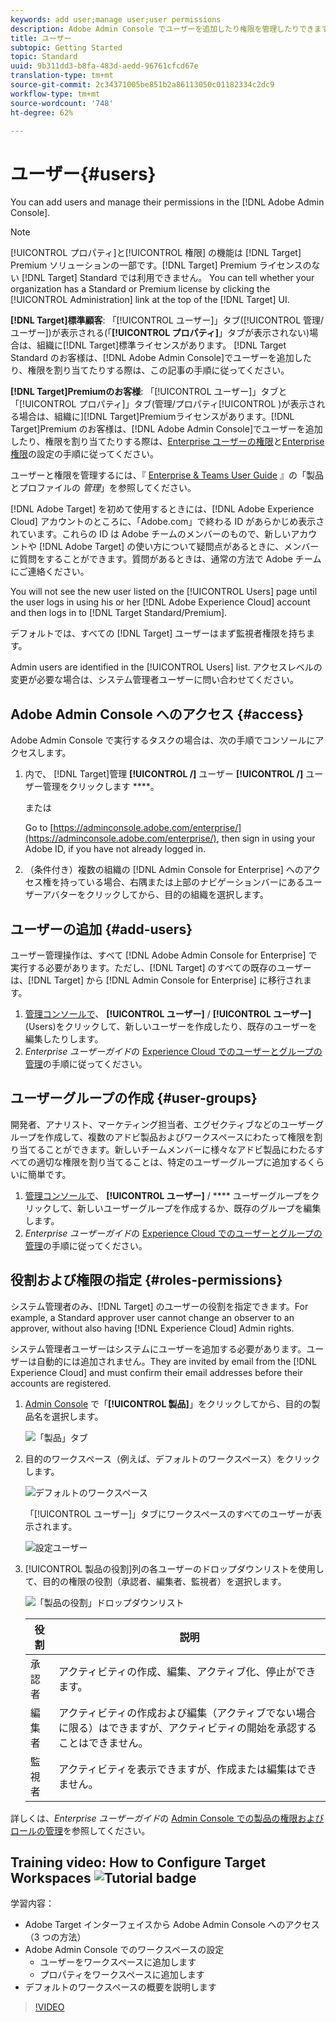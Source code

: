 ```yaml
---
keywords: add user;manage user;user permissions
description: Adobe Admin Console でユーザーを追加したり権限を管理したりできます。
title: ユーザー
subtopic: Getting Started
topic: Standard
uuid: 9b311dd3-b8fa-483d-aedd-96761cfcd67e
translation-type: tm+mt
source-git-commit: 2c34371005be851b2a86113050c01182334c2dc9
workflow-type: tm+mt
source-wordcount: '748'
ht-degree: 62%

---
```



# ユーザー{#users}

You can add users and manage their permissions in the [!DNL Adobe Admin Console].

>[!NOTE]
>
>[!UICONTROL プロパティ]と[!UICONTROL 権限] の機能は [!DNL Target] Premium ソリューションの一部です。[!DNL Target] Premium ライセンスのない [!DNL Target] Standard では利用できません。
>You can tell whether your organization has a Standard or Premium license by clicking the [!UICONTROL Administration] link at the top of the [!DNL Target] UI.
>
>**[!DNL Target]標準顧客&#x200B;**: 「[!UICONTROL ユーザー]」タブ([!UICONTROL 管理/ユーザー])が表示される(「**[!UICONTROL プロパティ&#x200B;]**」タブが表示されない)場合は、組織に[!DNL Target]標準ライセンスがあります。 [!DNL Target Standard のお客様は、[!DNL Adobe Admin Console]でユーザーを追加したり、権限を割り当てたりする際は、この記事の手順に従ってください。
>
>**[!DNL Target]Premiumのお客様&#x200B;**: 「[!UICONTROL ユーザー]」タブと「[!UICONTROL プロパティ]」タブ(管理/プロパティ[!UICONTROL )が表示される場合は、組織に][!DNL Target]Premiumライセンスがあります。[!DNL Target]Premium のお客様は、[!DNL Adobe Admin Console]でユーザーを追加したり、権限を割り当てたりする際は、[Enterprise ユーザーの権限](/help/administrating-target/c-user-management/property-channel/property-channel.md)と[Enterprise 権限](/help/administrating-target/c-user-management/property-channel/properties-overview.md)の設定の手順に従ってください。

ユーザーと権限を管理するには、『 [Enterprise &amp; Teams User Guide](https://helpx.adobe.com/enterprise/using/manage-products-and-profiles.html) 』の「製品とプロファイルの *管理*」を参照してください。

[!DNL Adobe Target] を初めて使用するときには、[!DNL Adobe Experience Cloud] アカウントのところに、「Adobe.com」で終わる ID があらかじめ表示されています。これらの ID は Adobe チームのメンバーのもので、新しいアカウントや [!DNL Adobe Target] の使い方について疑問点があるときに、メンバーに質問をすることができます。質問があるときは、通常の方法で Adobe チームにご連絡ください。

You will not see the new user listed on the [!UICONTROL Users] page until the user logs in using his or her [!DNL Adobe Experience Cloud] account and then logs in to [!DNL Target Standard/Premium].

デフォルトでは、すべての [!DNL Target] ユーザーはまず監視者権限を持ちます。

Admin users are identified in the [!UICONTROL Users] list. アクセスレベルの変更が必要な場合は、システム管理者ユーザーに問い合わせてください。

## Adobe Admin Console へのアクセス {#access}

Adobe Admin Console で実行するタスクの場合は、次の手順でコンソールにアクセスします。

1. 内で、 [!DNL Target]管理 **[!UICONTROL /]** ユーザー **[!UICONTROL /]** ユーザー管理をクリックします ****。

   または

   Go to [https://adminconsole.adobe.com/enterprise/](https://adminconsole.adobe.com/enterprise/), then sign in using your Adobe ID, if you have not already logged in.

1. （条件付き）複数の組織の [!DNL Admin Console for Enterprise] へのアクセス権を持っている場合、右隅または上部のナビゲーションバーにあるユーザーアバターをクリックしてから、目的の組織を選択します。

## ユーザーの追加 {#add-users}

ユーザー管理操作は、すべて [!DNL Adobe Admin Console for Enterprise] で実行する必要があります。ただし、[!DNL Target] のすべての既存のユーザーは、[!DNL Target] から [!DNL Admin Console for Enterprise] に移行されます。

1. [管理コンソールで](../../../administrating-target/c-user-management/c-user-management/user-management.md#section_79796E0227D048F59BAE0AB02E544EBE)、 **[!UICONTROL ユーザー]** / **[!UICONTROL ユーザー]** (Users)をクリックして、新しいユーザーを作成したり、既存のユーザーを編集したりします。
1. *Enterprise ユーザーガイド*&#x200B;の [Experience Cloud でのユーザーとグループの管理](https://helpx.adobe.com/enterprise/help/users.html)の手順に従ってください。

## ユーザーグループの作成 {#user-groups}

開発者、アナリスト、マーケティング担当者、エグゼクティブなどのユーザーグループを作成して、複数のアドビ製品およびワークスペースにわたって権限を割り当てることができます。新しいチームメンバーに様々なアドビ製品にわたるすべての適切な権限を割り当てることは、特定のユーザーグループに追加するくらいに簡単です。

1. [管理コンソールで](../../../administrating-target/c-user-management/c-user-management/user-management.md#section_79796E0227D048F59BAE0AB02E544EBE)、 **[!UICONTROL ユーザー]** / **** ユーザーグループをクリックして、新しいユーザーグループを作成するか、既存のグループを編集します。
1. *Enterprise ユーザーガイド*&#x200B;の [Experience Cloud でのユーザーとグループの管理](https://helpx.adobe.com/enterprise/help/users.html)の手順に従ってください。

## 役割および権限の指定 {#roles-permissions}

システム管理者のみ、[!DNL Target] のユーザーの役割を指定できます。For example, a Standard approver user cannot change an observer to an approver, without also having [!DNL Experience Cloud] Admin rights.

システム管理者ユーザーはシステムにユーザーを追加する必要があります。ユーザーは自動的には追加されません。They are invited by email from the [!DNL Experience Cloud] and must confirm their email addresses before their accounts are registered.

1. [Admin Console](../../../administrating-target/c-user-management/c-user-management/user-management.md#section_79796E0227D048F59BAE0AB02E544EBE) で「**[!UICONTROL 製品]**」をクリックしてから、目的の製品名を選択します。

   ![「製品」タブ](/help/administrating-target/c-user-management/c-user-management/assets/workspace-new.png)

1. 目的のワークスペース（例えば、デフォルトのワークスペース）をクリックします。

   ![デフォルトのワークスペース](/help/administrating-target/c-user-management/c-user-management/assets/default-workspace.png)

   「[!UICONTROL ユーザー]」タブにワークスペースのすべてのユーザーが表示されます。

   ![設定ユーザー](/help/administrating-target/c-user-management/c-user-management/assets/configuration_users-new.png)

1. [!UICONTROL 製品の役割]列の各ユーザーのドロップダウンリストを使用して、目的の権限の役割（承認者、編集者、監視者）を選択します。

   ![「製品の役割」ドロップダウンリスト](/help/administrating-target/c-user-management/c-user-management/assets/product-role.png)

   | 役割 | 説明 |
   |--- |--- |
   | 承認者 | アクティビティの作成、編集、アクティブ化、停止ができます。 |
   | 編集者 | アクティビティの作成および編集（アクティブでない場合に限る）はできますが、アクティビティの開始を承認することはできません。 |
   | 監視者 | アクティビティを表示できますが、作成または編集はできません。 |

詳しくは、*Enterprise ユーザーガイド*&#x200B;の [Admin Console での製品の権限およびロールの管理](https://helpx.adobe.com/enterprise/help/manage-permissions-and-roles.html)を参照してください。

## Training video: How to Configure Target Workspaces ![Tutorial badge](/help/assets/tutorial.png)

学習内容：

* Adobe Target インターフェイスから Adobe Admin Console へのアクセス（3 つの方法）
* Adobe Admin Console でのワークスペースの設定
   * ユーザーをワークスペースに追加します
   * プロパティをワークスペースに追加します
* デフォルトのワークスペースの概要を説明します

>[!VIDEO](https://video.tv.adobe.com/v/19463/)
